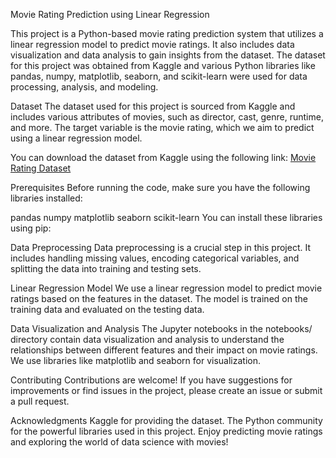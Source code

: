 Movie Rating Prediction using Linear Regression

This project is a Python-based movie rating prediction system that utilizes a linear regression model to predict movie ratings. It also includes data visualization and data analysis to gain insights from the dataset. The dataset for this project was obtained from Kaggle and various Python libraries like pandas, numpy, matplotlib, seaborn, and scikit-learn were used for data processing, analysis, and modeling.

Dataset
The dataset used for this project is sourced from Kaggle and includes various attributes of movies, such as director, cast, genre, runtime, and more. The target variable is the movie rating, which we aim to predict using a linear regression model.

You can download the dataset from Kaggle using the following link: [Movie Rating Dataset](https://www.kaggle.com/datasets/adrianmcmahon/imdb-india-movies)

Prerequisites
Before running the code, make sure you have the following libraries installed:

pandas
numpy
matplotlib
seaborn
scikit-learn
You can install these libraries using pip:


Data Preprocessing
Data preprocessing is a crucial step in this project. It includes handling missing values, encoding categorical variables, and splitting the data into training and testing sets.

Linear Regression Model
We use a linear regression model to predict movie ratings based on the features in the dataset. The model is trained on the training data and evaluated on the testing data.

Data Visualization and Analysis
The Jupyter notebooks in the notebooks/ directory contain data visualization and analysis to understand the relationships between different features and their impact on movie ratings. We use libraries like matplotlib and seaborn for visualization.

Contributing
Contributions are welcome! If you have suggestions for improvements or find issues in the project, please create an issue or submit a pull request.

Acknowledgments
Kaggle for providing the dataset.
The Python community for the powerful libraries used in this project.
Enjoy predicting movie ratings and exploring the world of data science with movies!
